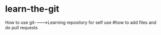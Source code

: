 # learn-the-git
How to use git---->Learning repository for self use
#how to add files and do pull requests
